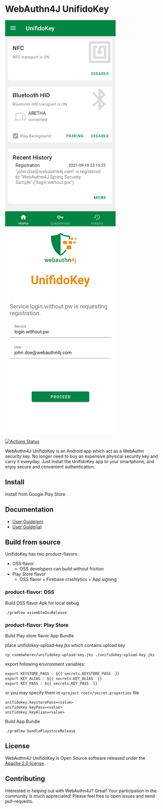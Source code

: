 # WebAuthn4J UnifidoKey

![Home screen](docs/images/home.png)
![Registration screen](./docs/images/registration.png)

[![Actions Status](https://github.com/webauthn4j/UnifidoKey/workflows/CI/badge.svg)](https://github.com/webauthn4j/unifidokey/actions)

WebAuthn4J UnifidoKey is an Android app which act as a WebAuthn security key. No longer need to buy
an expensive physical security key and carry it everyday. Just install the UnifidoKey app to your
smartphone, and enjoy secure and convenient authentication.

## Install

Install from Google Play Store.

## Documentation

* [User Guide(en)](https://docs.unifidokey.com/en)
* [User Guide(ja)](https://docs.unifidokey.com/ja)

## Build from source

UnifidoKey has two product-flavors:

* OSS flavor
    * OSS developers can build without friction
* Play Store flavor
    * OSS flavor + Firebase crashlytics + App signing

### product-flavor: OSS

Build OSS flavor Apk for local debug

```
./gradlew assembleOssRelease
```

### product-flavor: Play Store

Build Play store flavor App Bundle

place unifidokey-upload-key.jks which contains upload key

```
cp <somewhere>/unifidokey-upload-key.jks ./unifidokey-upload-key.jks
```

export following environment variables:

```
export KEYSTORE_PASS : ${{ secrets.KEYSTORE_PASS  }}
export KEY_ALIAS : ${{ secrets.KEY_ALIAS  }}
export KEY_PASS : ${{ secrets.KEY_PASS  }}
```

or you may specify them in `<project root>/secret.properties` file

```
unifidokey.keystorePass=<value>
unifidokey.keyPass=<value>
unifidokey.keyAlias=<value>
```

Build App Bundle

```
./gradlew bundlePlaystoreRelease
```

## License

WebAuthn4J UnifidoKey is Open Source software released under the
[Apache 2.0 license](http://www.apache.org/licenses/LICENSE-2.0.html).

## Contributing

Interested in helping out with WebAuthn4J? Great! Your participation in the community is much
appreciated!
Please feel free to open issues and send pull-requests.
